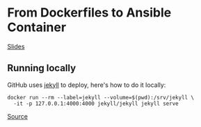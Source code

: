 # From Dockerfiles to Ansible Container

[Slides](https://tomastomecek.github.io/open-source-summit-2017-talk/#3)

## Running locally

GitHub uses [jekyll](https://github.com/jekyll/jekyll) to deploy, here's how to do it locally:

```
docker run --rm --label=jekyll --volume=$(pwd):/srv/jekyll \
  -it -p 127.0.0.1:4000:4000 jekyll/jekyll jekyll serve
```

[Source](https://github.com/jekyll/docker/wiki/Usage:-Running)

